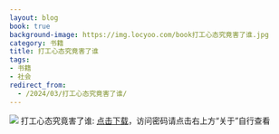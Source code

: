 ```yaml
---
layout: blog
book: true
background-image: https://img.locyoo.com/book打工心态究竟害了谁.jpg
category: 书籍
title: 打工心态究竟害了谁
tags:
- 书籍
- 社会
redirect_from:
  - /2024/03/打工心态究竟害了谁/
---
```

![](https://img.locyoo.com/book打工心态究竟害了谁.jpg)
打工心态究竟害了谁: <a name = "ref1" href="https://url18.ctfile.com/f/50983618-1226041441-03a640?p=3619">点击下载</a>，访问密码请点击右上方“关于”自行查看